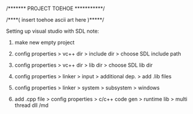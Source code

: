 /******* PROJECT TOEHOE ***********/

/****( insert toehoe ascii art here )*****/


Setting up visual studio with SDL note:

1) make new empty project

2) config properties > vc++ dir > include dir > choose SDL include path

3) config properties > vc++ dir > lib dir > choose SDL lib dir

4) config properties > linker > input > additional dep. > add .lib files

5) config properties > linker > system > subsystem > windows

6) add .cpp file > config properties > c/c++ code gen > runtime lib > multi thread dll /md

